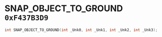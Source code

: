 # SNAP_OBJECT_TO_GROUND `0xF437B3D9`

```cpp
int SNAP_OBJECT_TO_GROUND(int _Unk0, int _Unk1, int _Unk2, int _Unk3);
```